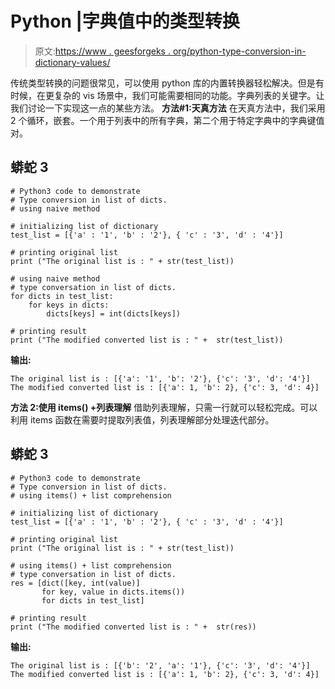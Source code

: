 # Python |字典值中的类型转换

> 原文:[https://www . geesforgeks . org/python-type-conversion-in-dictionary-values/](https://www.geeksforgeeks.org/python-type-conversion-in-dictionary-values/)

传统类型转换的问题很常见，可以使用 python 库的内置转换器轻松解决。但是有时候，在更复杂的 vis 场景中，我们可能需要相同的功能。字典列表的关键字。让我们讨论一下实现这一点的某些方法。
**方法#1:天真方法**
在天真方法中，我们采用 2 个循环，嵌套。一个用于列表中的所有字典，第二个用于特定字典中的字典键值对。

## 蟒蛇 3

```
# Python3 code to demonstrate
# Type conversion in list of dicts.
# using naive method

# initializing list of dictionary
test_list = [{'a' : '1', 'b' : '2'}, { 'c' : '3', 'd' : '4'}]

# printing original list
print ("The original list is : " + str(test_list))

# using naive method
# type conversation in list of dicts.
for dicts in test_list:
    for keys in dicts:
        dicts[keys] = int(dicts[keys])

# printing result
print ("The modified converted list is : " +  str(test_list))
```

**输出:**

```
The original list is : [{'a': '1', 'b': '2'}, {'c': '3', 'd': '4'}]
The modified converted list is : [{'a': 1, 'b': 2}, {'c': 3, 'd': 4}]
```

**方法 2:使用 items() +列表理解**
借助列表理解，只需一行就可以轻松完成。可以利用 items 函数在需要时提取列表值，列表理解部分处理迭代部分。

## 蟒蛇 3

```
# Python3 code to demonstrate
# Type conversion in list of dicts.
# using items() + list comprehension

# initializing list of dictionary
test_list = [{'a' : '1', 'b' : '2'}, { 'c' : '3', 'd' : '4'}]

# printing original list
print ("The original list is : " + str(test_list))

# using items() + list comprehension
# type conversation in list of dicts.
res = [dict([key, int(value)]
       for key, value in dicts.items())
       for dicts in test_list]

# printing result
print ("The modified converted list is : " +  str(res))
```

**输出:**

```
The original list is : [{'b': '2', 'a': '1'}, {'c': '3', 'd': '4'}]
The modified converted list is : [{'a': 1, 'b': 2}, {'c': 3, 'd': 4}]
```